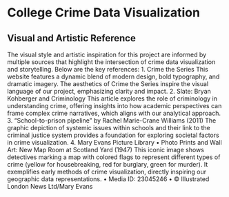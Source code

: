 # College Crime Data Visualization

## Visual and Artistic Reference

The visual style and artistic inspiration for this project are informed by multiple sources that highlight the intersection of crime data visualization and storytelling. Below are the key references:
	1.	Crime the Series
This website features a dynamic blend of modern design, bold typography, and dramatic imagery. The aesthetics of Crime the Series inspire the visual language of our project, emphasizing clarity and impact.
	2.	Slate: Bryan Kohberger and Criminology
This article explores the role of criminology in understanding crime, offering insights into how academic perspectives can frame complex crime narratives, which aligns with our analytical approach.
	3.	“School-to-prison pipeline” by Rachel Marie-Crane Williams (2011)
The graphic depiction of systemic issues within schools and their link to the criminal justice system provides a foundation for exploring societal factors in crime visualization.
	4.	Mary Evans Picture Library
	•	Photo Prints and Wall Art: New Map Room at Scotland Yard (1947)
This iconic image shows detectives marking a map with colored flags to represent different types of crime (yellow for housebreaking, red for burglary, green for murder). It exemplifies early methods of crime visualization, directly inspiring our geographic data representations.
	•	Media ID: 23045246
	•	© Illustrated London News Ltd/Mary Evans
